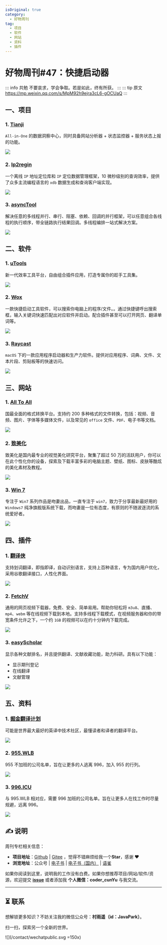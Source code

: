 ```yaml
---
isOriginal: true
category:
  - 好物周刊
tag:
  - 项目
  - 软件
  - 网站
  - 资料
  - 插件
---
```


# 好物周刊#47：快捷启动器

::: info 共勉
不要哀求，学会争取。若是如此，终有所获。
:::
::: tip 原文
https://mp.weixin.qq.com/s/MpM92h9ejra3cL6-gOCUaQ
:::

## 一、项目

### 1. [Tianji](https://github.com/msgbyte/tianji)

`All-in-One` 的数据洞察中心，同时具备网站分析器 + 状态监控器 + 服务状态上报的功能。

![](assets/0302-0308/20240226-1708937114.webp)

### 2. [Ip2regin](https://gitee.com/lionsoul/ip2region)

一个离线 `IP` 地址定位库和 `IP` 定位数据管理框架，10 微秒级别的查询效率，提供了众多主流编程语言的 `xdb` 数据生成和查询客户端实现。

![](assets/0302-0308/20240229-1709203757.webp)

### 3. [asyncTool](https://gitee.com/jd-platform-opensource/asyncTool)

解决任意的多线程并行、串行、阻塞、依赖、回调的并行框架，可以任意组合各线程的执行顺序，带全链路执行结果回调。多线程编排一站式解决方案。

![](assets/0302-0308/20240229-1709203839.webp)

## 二、软件

### 1. [uTools](https://u.tools/)

新一代效率工具平台，自由组合插件应用，打造专属你的趁手工具集。

![](assets/0302-0308/20240228-1709078961.webp)

### 2. [Wox](https://github.com/Wox-launcher/Wox)

一款快捷启动工具软件，可以搜索你电脑上的程序/文件。。通过快捷键呼出搜索框，输入关键词快速匹配出对应软件并启动。配合插件甚至可以打开网页、翻译单词等。

![](assets/0302-0308/20240228-1709079188.webp)

### 3. [Raycast](https://www.raycast.com/)

`macOS` 下的一款应用程序启动器和生产力软件。提供对应用程序、词典、文件、文本片段、剪贴板等的快速访问。

![](assets/0302-0308/20240228-1709079466.webp)

## 三、网站

### 1. [All To All](https://www.alltoall.net/)

国最全面的格式转换平台。支持约 200 多种格式的文件转换，包括：视频、音频、图片、字体等多媒体文件，以及常见的 `office` 文件、`PDF`、电子书等文档。

![](assets/0302-0308/20240226-1708906734.webp)

### 2. [致美化](https://zhutix.com/)

致美化是国内最专业的视觉美化研究平台，聚集了超过 50 万的活跃用户，你可以在此个性化你的设备，探索及下载丰富多彩的电脑主题、壁纸、图标、皮肤等酷炫的美化素材及教程。

![](assets/0302-0308/20240226-1708906647.webp)

### 3. [Win 7](https://www.newxitong.com/)

专注于 `Win7` 系列作品是吻妻出品，一直专注于 `win7`，致力于分享最新最好用的 `Windows7` 纯净旗舰版系统下载，而吻妻是一位有态度，有原则的不随波逐流的系统爱好者。

![](assets/0302-0308/20240226-1708906680.webp)

## 四、插件

### 1. [翻译侠](https://chromewebstore.google.com/detail/翻译侠（translate-man）/fapgabkkfcaejckbfmfcdgnfefbmlion)

支持划词翻译，即指即译，自动识别语言，支持上百种语言，专为国内用户优化，采用谷歌翻译接口，人性化界面。

![](assets/0302-0308/20240226-1708936338.webp)

### 2. [FetchV](https://chromewebstore.google.com/detail/fetchv-m3u8hls视频下载器/imleiiaoeclikefimmcdkjabjbpcdgaj)

通用的网页视频下载器，免费、安全、简单易用。帮助你轻松将 `m3u8`、直播、`mp4`、`webm` 等在线视频下载到本地。支持多线程下载模式，在视频服务器和你的带宽条件允许之下，一个约 `1GB` 的视频可以在约十分钟内下载完成。

![](assets/0302-0308/20240228-1709079828.webp)

### 3. [easyScholar](https://chromewebstore.google.com/detail/easyscholar/njgedjcccpcfmjecccaajkjiphpddfji)

显示各种文献排名，并且提供翻译、文献收藏功能，助力科研。具有以下功能：

-   显示期刊登记
-   在线翻译
-   文献管理

![](assets/0302-0308/20240228-1709080062.webp)

## 五、资料

### 1. [掘金翻译计划](https://github.com/xitu/gold-miner)

可能是世界最大最好的英译中技术社区，最懂读者和译者的翻译平台。

![](assets/0302-0308/20240229-1709165032.webp)

### 2. [955.WLB](https://github.com/formulahendry/955.WLB)

955 不加班的公司名单，旨在让更多的人逃离 996，加入 955 的行列。

![](assets/0302-0308/20240229-1709165119.webp)

### 3. [996.ICU](https://github.com/996icu/996.ICU)

与 995.WLB 相对应，需要 996 加班的公司名单。旨在让更多人在找工作时尽量规避，远离 996。

![](assets/0302-0308/20240229-1709165243.webp)

## ✍️ 说明

周刊专栏相关信息：

- **项目地址**：[Github](https://github.com/cunyu1943/JavaPark/) | [Gitee](https://gitee.com/cunyu1943/JavaPark/) ，觉得不错麻烦给我一个**Star**，感谢 ❤️
- **浏览地址**：公众号 | [电子书](https://cunyu1943.github.io/) | [电子书（国内）](https://cunyu1943.gitee.io/) | [语雀](https://yuque.com/cunyu1943)

如果你阅读到这里，说明我的工作没有白费。如果你想推荐项目/网站/软件/资源，欢迎提交 **[issue](https://github.com/cunyu1943/JavaPark/issues)** 或者添加我 **个人微信：coder_cunYu** 与我交流。

---

## ⏳ 联系

想解锁更多知识？不妨关注我的微信公众号：**村雨遥（id：JavaPark）**。

扫一扫，探索另一个全新的世界。

![](/contact/wechatpublic.svg =150x)

<Share colorful />

